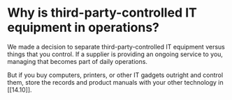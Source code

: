 # Why is third-party-controlled IT equipment in operations?

We made a decision to separate third-party-controlled IT equipment versus things that you control. If a supplier is providing an ongoing service to you, managing that becomes part of daily operations.

But if you buy computers, printers, or other IT gadgets outright and control them, store the records and product manuals with your other technology in [[14.10]].
